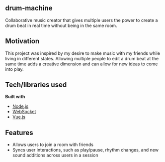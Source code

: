 ## drum-machine
Collaborative music creator that gives multiple users the power to create a drum beat in real time without being in the same room. 

## Motivation
This project was inspired by my desire to make music with my friends while living in different states. Allowing multiple people to edit a drum beat at the same time adds a creative dimension and can allow for new ideas to come into play. 

## Tech/libraries used
<b>Built with</b>
- [Node.js](https://nodejs.org/)
- [WebSocket](https://www.websocket.org)
- [Vue.js](https://vuejs.org)

## Features
* Allows users to join a room with friends
* Syncs user interactions, such as play/pause, rhythm changes, and new sound additions across users in a session
